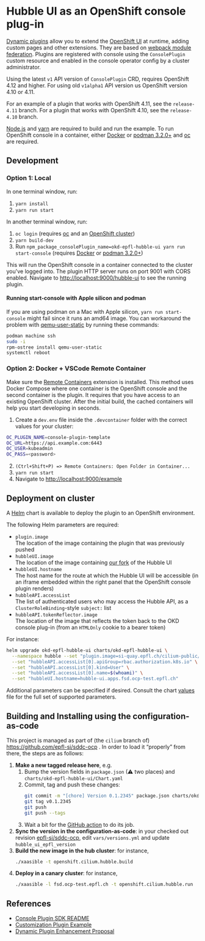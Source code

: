 # Hubble UI as an OpenShift console plug-in

[Dynamic plugins](https://github.com/openshift/console/tree/master/frontend/packages/console-dynamic-plugin-sdk)
allow you to extend the
[OpenShift UI](https://github.com/openshift/console)
at runtime, adding custom pages and other extensions. They are based on
[webpack module federation](https://webpack.js.org/concepts/module-federation/).
Plugins are registered with console using the `ConsolePlugin` custom resource
and enabled in the console operator config by a cluster administrator.

Using the latest `v1` API version of `ConsolePlugin` CRD, requires OpenShift 4.12
and higher. For using old `v1alpha1` API version us OpenShift version 4.10 or 4.11.

For an example of a plugin that works with OpenShift 4.11, see the `release-4.11` branch.
For a plugin that works with OpenShift 4.10, see the `release-4.10` branch.

[Node.js](https://nodejs.org/en/) and [yarn](https://yarnpkg.com) are required
to build and run the example. To run OpenShift console in a container, either
[Docker](https://www.docker.com) or [podman 3.2.0+](https://podman.io) and
[oc](https://console.redhat.com/openshift/downloads) are required.

## Development

### Option 1: Local

In one terminal window, run:

1. `yarn install`
2. `yarn run start`

In another terminal window, run:

1. `oc login` (requires [oc](https://console.redhat.com/openshift/downloads) and an [OpenShift cluster](https://console.redhat.com/openshift/create))
2. `yarn build-dev`
3. Run `npm_package_consolePlugin_name=okd-epfl-hubble-ui yarn run start-console` (requires [Docker](https://www.docker.com) or [podman 3.2.0+](https://podman.io))

This will run the OpenShift console in a container connected to the cluster
you've logged into. The plugin HTTP server runs on port 9001 with CORS enabled.
Navigate to <http://localhost:9000/hubble-ui> to see the running plugin.

#### Running start-console with Apple silicon and podman

If you are using podman on a Mac with Apple silicon, `yarn run start-console`
might fail since it runs an amd64 image. You can workaround the problem with
[qemu-user-static](https://github.com/multiarch/qemu-user-static) by running
these commands:

```bash
podman machine ssh
sudo -i
rpm-ostree install qemu-user-static
systemctl reboot
```

### Option 2: Docker + VSCode Remote Container

Make sure the
[Remote Containers](https://marketplace.visualstudio.com/items?itemName=ms-vscode-remote.remote-containers)
extension is installed. This method uses Docker Compose where one container is
the OpenShift console and the second container is the plugin. It requires that
you have access to an existing OpenShift cluster. After the initial build, the
cached containers will help you start developing in seconds.

1. Create a `dev.env` file inside the `.devcontainer` folder with the correct values for your cluster:

```bash
OC_PLUGIN_NAME=console-plugin-template
OC_URL=https://api.example.com:6443
OC_USER=kubeadmin
OC_PASS=<password>
```

2. `(Ctrl+Shift+P) => Remote Containers: Open Folder in Container...`
3. `yarn run start`
4. Navigate to <http://localhost:9000/example>

## Deployment on cluster

A [Helm](https://helm.sh) chart is available to deploy the plugin to an OpenShift environment.

The following Helm parameters are required:

- `plugin.image`<br/> The location of the image containing the plugin that was previously pushed
- `hubbleUI.image`<br/> The location of the image containing [our fork](https://github.com/epfl-si/hubble-ui-epfl) of the Hubble UI
- `hubbleUI.hostname`<br/> The host name for the route at which the Hubble UI will be accessible (in an iframe embedded within the right panel that the OpenShift console plugin renders)
- `hubbleAPI.accessList`<br/> The list of authenticated users who may access the Hubble API, as a `ClusterRoleBinding`-style `subject:` list
- `hubbleAPI.tokenReflector.image`<br/> The location of the image that reflects the token back to the OKD console plug-in (from an `HTMLOnly` cookie to a bearer token)

For instance:

```bash
helm upgrade okd-epfl-hubble-ui charts/okd-epfl-hubble-ui \
  --namespace hubble --set "plugin.image=si-quay.epfl.ch/cilium-public/okd.epfl-hubble-ui=0.1.5" \
  --set "hubbleAPI.accessList[0].apiGroup=rbac.authorization.k8s.io" \
  --set "hubbleAPI.accessList[0].kind=User" \
  --set "hubbleAPI.accessList[0].name=$(whoami)" \
  --set "hubbleUI.hostname=hubble-ui.apps.fsd.ocp-test.epfl.ch"
```

Additional parameters can be specified if desired. Consult the chart [values](charts/openshift-console-plugin/values.yaml) file for the full set of supported parameters.

## Building and Installing using the configuration-as-code

This project is managed as part of (the `cilium` branch of) https://github.com/epfl-si/sddc-ocp . In order to load it “properly” from there, the steps are as follows:

1. **Make a new tagged release here**, e.g.
   1. Bump the version fields in `package.json` (⚠ two places) and `charts/okd-epfl-hubble-ui/Chart.yaml`
   2. Commit, tag and push these changes:
      ```bash
      git commit -m "[chore] Version 0.1.2345" package.json charts/okd-epfl-hubble-ui/Chart.yaml
      git tag v0.1.2345
      git push
      git push --tags
      ```
   3. Wait a bit for the [GitHub action](https://github.com/epfl-si/cluster.okd.hubble-ui/blob/main/.github/workflows/release.yml) to do its job.
2. **Sync the version in the configuration-as-code**: in your checked out revision [epfl-si/sddc-ocp](https://github.com/epfl-si/sddc-ocp), edit `vars/versions.yml` and update `hubble_ui_epfl_version`
3. **Build the new image in the hub cluster**: for instance,
   ```bash
   ./xaasible -t openshift.cilium.hubble.build
   ```
4. **Deploy in a canary cluster**: for instance,
   ```bash
   ./xaasible -l fsd.ocp-test.epfl.ch -t openshift.cilium.hubble.run  -vvv
   ```

## References

- [Console Plugin SDK README](https://github.com/openshift/console/tree/master/frontend/packages/console-dynamic-plugin-sdk)
- [Customization Plugin Example](https://github.com/spadgett/console-customization-plugin)
- [Dynamic Plugin Enhancement Proposal](https://github.com/openshift/enhancements/blob/master/enhancements/console/dynamic-plugins.md)
